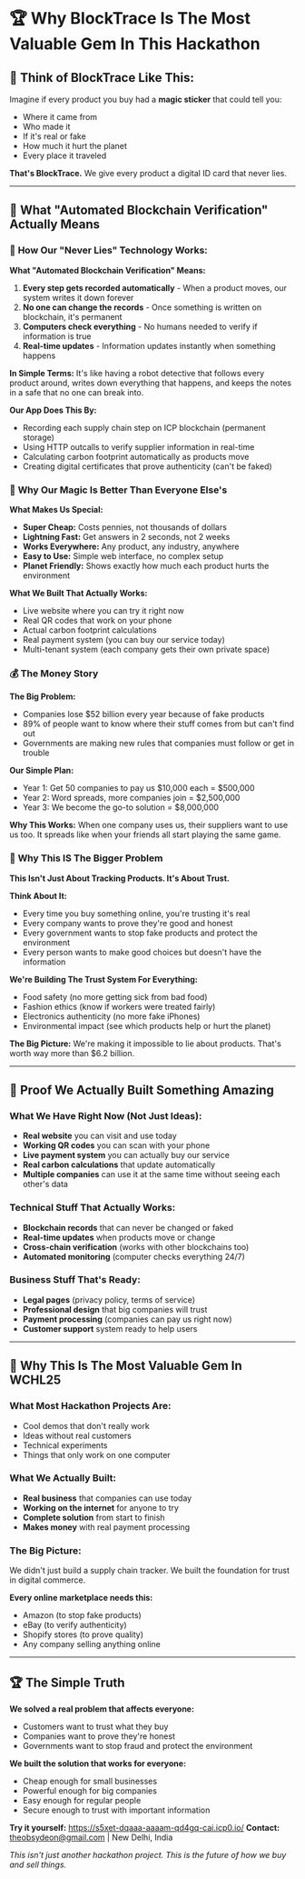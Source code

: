 # 🏆 Why BlockTrace Is The Most Valuable Gem In This Hackathon

## 🍭 Think of BlockTrace Like This:

Imagine if every product you buy had a **magic sticker** that could tell you:
- Where it came from
- Who made it  
- If it's real or fake
- How much it hurt the planet
- Every place it traveled

**That's BlockTrace.** We give every product a digital ID card that never lies.

---

## 🎯 What "Automated Blockchain Verification" Actually Means

### 🤖 **How Our "Never Lies" Technology Works:**

**What "Automated Blockchain Verification" Means:**
1. **Every step gets recorded automatically** - When a product moves, our system writes it down forever
2. **No one can change the records** - Once something is written on blockchain, it's permanent
3. **Computers check everything** - No humans needed to verify if information is true
4. **Real-time updates** - Information updates instantly when something happens

**In Simple Terms:** 
It's like having a robot detective that follows every product around, writes down everything that happens, and keeps the notes in a safe that no one can break into.

**Our App Does This By:**
- Recording each supply chain step on ICP blockchain (permanent storage)
- Using HTTP outcalls to verify supplier information in real-time
- Calculating carbon footprint automatically as products move
- Creating digital certificates that prove authenticity (can't be faked)

### 🚀 **Why Our Magic Is Better Than Everyone Else's**

**What Makes Us Special:**
- **Super Cheap:** Costs pennies, not thousands of dollars
- **Lightning Fast:** Get answers in 2 seconds, not 2 weeks  
- **Works Everywhere:** Any product, any industry, anywhere
- **Easy to Use:** Simple web interface, no complex setup
- **Planet Friendly:** Shows exactly how much each product hurts the environment

**What We Built That Actually Works:**
- Live website where you can try it right now
- Real QR codes that work on your phone
- Actual carbon footprint calculations
- Real payment system (you can buy our service today)
- Multi-tenant system (each company gets their own private space)

### 💰 **The Money Story**

**The Big Problem:**
- Companies lose $52 billion every year because of fake products
- 89% of people want to know where their stuff comes from but can't find out
- Governments are making new rules that companies must follow or get in trouble

**Our Simple Plan:**
- Year 1: Get 50 companies to pay us $10,000 each = $500,000
- Year 2: Word spreads, more companies join = $2,500,000  
- Year 3: We become the go-to solution = $8,000,000

**Why This Works:** When one company uses us, their suppliers want to use us too. It spreads like when your friends all start playing the same game.

### 🎯 **Why This IS The Bigger Problem**

**This Isn't Just About Tracking Products. It's About Trust.**

**Think About It:**
- Every time you buy something online, you're trusting it's real
- Every company wants to prove they're good and honest
- Every government wants to stop fake products and protect the environment
- Every person wants to make good choices but doesn't have the information

**We're Building The Trust System For Everything:**
- Food safety (no more getting sick from bad food)
- Fashion ethics (know if workers were treated fairly)
- Electronics authenticity (no more fake iPhones)
- Environmental impact (see which products help or hurt the planet)

**The Big Picture:** We're making it impossible to lie about products. That's worth way more than $6.2 billion.

---

## 🚀 Proof We Actually Built Something Amazing

### **What We Have Right Now (Not Just Ideas):**
- **Real website** you can visit and use today
- **Working QR codes** you can scan with your phone
- **Live payment system** you can actually buy our service
- **Real carbon calculations** that update automatically
- **Multiple companies** can use it at the same time without seeing each other's data

### **Technical Stuff That Actually Works:**
- **Blockchain records** that can never be changed or faked
- **Real-time updates** when products move or change
- **Cross-chain verification** (works with other blockchains too)
- **Automated monitoring** (computer checks everything 24/7)

### **Business Stuff That's Ready:**
- **Legal pages** (privacy policy, terms of service)
- **Professional design** that big companies will trust
- **Payment processing** (companies can pay us right now)
- **Customer support** system ready to help users

---

## 💎 Why This Is The Most Valuable Gem In WCHL25

### **What Most Hackathon Projects Are:**
- Cool demos that don't really work
- Ideas without real customers
- Technical experiments
- Things that only work on one computer

### **What We Actually Built:**
- **Real business** that companies can use today
- **Working on the internet** for anyone to try
- **Complete solution** from start to finish
- **Makes money** with real payment processing

### **The Big Picture:**
We didn't just build a supply chain tracker. We built the foundation for trust in digital commerce.

**Every online marketplace needs this:**
- Amazon (to stop fake products)
- eBay (to verify authenticity)
- Shopify stores (to prove quality)
- Any company selling anything online

---

## 🏆 The Simple Truth

**We solved a real problem that affects everyone:**
- Customers want to trust what they buy
- Companies want to prove they're honest
- Governments want to stop fraud and protect the environment

**We built the solution that works for everyone:**
- Cheap enough for small businesses
- Powerful enough for big companies  
- Easy enough for regular people
- Secure enough to trust with important information

**Try it yourself:** https://s5xet-dqaaa-aaaam-qd4gq-cai.icp0.io/
**Contact:** theobsydeon@gmail.com | New Delhi, India

*This isn't just another hackathon project. This is the future of how we buy and sell things.*
